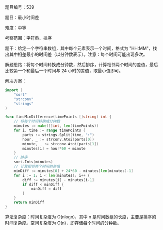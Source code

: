 题目编号：539

题目：最小时间差

难度：中等

考察范围：字符串、排序

题干：给定一个字符串数组，其中每个元素表示一个时间，格式为 "HH:MM"，找出其中相差最小的时间差（以分钟数表示）。注意：每个时间可能出现多次。

解题思路：将每个时间转换成分钟数，然后排序，计算相邻两个时间的差值，最后比较第一个和最后一个时间与 24 小时的差值，取最小值即可。

解决方案：

```go
import (
    "sort"
    "strconv"
    "strings"
)

func findMinDifference(timePoints []string) int {
    // 将每个时间转换成分钟数
    minutes := make([]int, len(timePoints))
    for i, time := range timePoints {
        parts := strings.Split(time, ":")
        hour, _ := strconv.Atoi(parts[0])
        minute, _ := strconv.Atoi(parts[1])
        minutes[i] = hour*60 + minute
    }
    // 排序
    sort.Ints(minutes)
    // 计算相邻两个时间的差值
    minDiff := minutes[0] + 24*60 - minutes[len(minutes)-1]
    for i := 1; i < len(minutes); i++ {
        diff := minutes[i] - minutes[i-1]
        if diff < minDiff {
            minDiff = diff
        }
    }
    return minDiff
}
```

算法复杂度：时间复杂度为 O(nlogn)，其中 n 是时间数组的长度，主要是排序的时间复杂度。空间复杂度为 O(n)，即存储每个时间的分钟数。